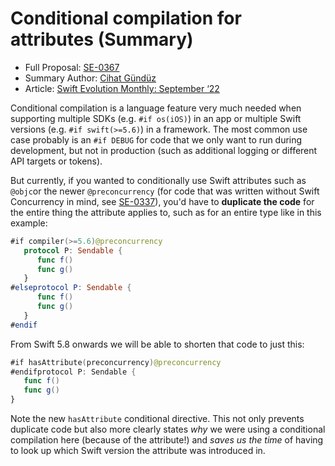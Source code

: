 # Conditional compilation for attributes (Summary)

* Full Proposal: [SE-0367](https://github.com/apple/swift-evolution/blob/main/proposals/0367-conditional-attributes.md)
* Summary Author: [Cihat Gündüz](https://fline.dev/about)
* Article: [Swift Evolution Monthly: September ‘22](https://www.fline.dev/swift-evolution-monthly-September-22/#se-0367-conditional-compilation-for-attributes)

Conditional compilation is a language feature very much needed when supporting multiple SDKs (e.g. `#if os(iOS)`) in an app or multiple Swift versions (e.g. `#if swift(>=5.6)`) in a framework. The most common use case probably is an `#if DEBUG` for code that we only want to run during development, but not in production (such as additional logging or different API targets or tokens).

But currently, if you wanted to conditionally use Swift attributes such as `@objc`or the newer `@preconcurrency` (for code that was written without Swift Concurrency in mind, see [SE-0337](https://github.com/apple/swift-evolution/blob/main/proposals/0337-support-incremental-migration-to-concurrency-checking.md?ref=fline.dev)), you'd have to **duplicate the code** for the entire thing the attribute applies to, such as for an entire type like in this example:

```Swift
#if compiler(>=5.6)@preconcurrency
   protocol P: Sendable {
      func f()
      func g()
   }
#elseprotocol P: Sendable {
      func f()
      func g()
   }
#endif
```

From Swift 5.8 onwards we will be able to shorten that code to just this:

```Swift
#if hasAttribute(preconcurrency)@preconcurrency
#endifprotocol P: Sendable {
   func f()
   func g()
}
```

Note the new `hasAttribute` conditional directive. This not only prevents duplicate code but also more clearly states *why* we were using a conditional compilation here (because of the attribute!) and *saves us the time* of having to look up which Swift version the attribute was introduced in.
